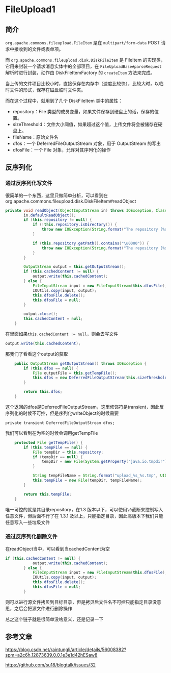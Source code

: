 # FileUpload1

## 简介

`org.apache.commons.fileupload.FileItem` 是在 `multipart/form-data` POST 请求中接收到的文件或表单项。

而 `org.apache.commons.fileupload.disk.DiskFileItem` 是 FileItem 的实现类，它用来封装一个请求消息实体中的全部项目，在 `FileUploadBase#parseRequest` 解析时进行封装，动作由 DiskFileItemFactory 的 `createItem` 方法来完成。

当上传的文件项目比较小时，直接保存在内存中（速度比较快），比较大时，以临时文件的形式，保存在磁盘临时文件夹。

而在这个过程中，就用到了几个 DiskFileItem 类中的属性：

- repository：File 类型的成员变量，如果文件保存到硬盘上的话，保存的位置。
- sizeThreshold：文件大小阈值，如果超过这个值，上传文件将会被储存在硬盘上。
- fileName：原始文件名
- dfos：一个 DeferredFileOutputStream 对象，用于 OutputStream 的写出
- dfosFile：一个 File 对象，允许对其序列化的操作



## 反序列化



### 通过反序列化写文件

很简单的一个东西，这里只做简单分析，可以看到在org.apache.commons.fileupload.disk.DiskFileItem#readObject

```java
private void readObject(ObjectInputStream in) throws IOException, ClassNotFoundException {
        in.defaultReadObject();
        if (this.repository != null) {
            if (!this.repository.isDirectory()) {
                throw new IOException(String.format("The repository [%s] is not a directory", this.repository.getAbsolutePath()));
            }

            if (this.repository.getPath().contains("\u0000")) {
                throw new IOException(String.format("The repository [%s] contains a null character", this.repository.getPath()));
            }
        }

        OutputStream output = this.getOutputStream();
        if (this.cachedContent != null) {
            output.write(this.cachedContent);
        } else {
            FileInputStream input = new FileInputStream(this.dfosFile);
            IOUtils.copy(input, output);
            this.dfosFile.delete();
            this.dfosFile = null;
        }

        output.close();
        this.cachedContent = null;
    }
```

在里面如果`this.cachedContent != null`，则会去写文件

```java
output.write(this.cachedContent);
```

那我们了看看这个output的获取

```java
    public OutputStream getOutputStream() throws IOException {
        if (this.dfos == null) {
            File outputFile = this.getTempFile();
            this.dfos = new DeferredFileOutputStream(this.sizeThreshold, outputFile);
        }

        return this.dfos;
    }
```

这个返回的dfos是DeferredFileOutputStream，这里修饰符是transient，因此反序列化的时候不可控，但是序列化writeObject的时候需要

```
private transient DeferredFileOutputStream dfos;
```

我们可以看到在为空的时候会调用getTempFile

```java
    protected File getTempFile() {
        if (this.tempFile == null) {
            File tempDir = this.repository;
            if (tempDir == null) {
                tempDir = new File(System.getProperty("java.io.tmpdir"));
            }

            String tempFileName = String.format("upload_%s_%s.tmp", UID, getUniqueId());
            this.tempFile = new File(tempDir, tempFileName);
        }

        return this.tempFile;
    }
```

唯一可控的就是其目录repository，在1.3 版本以下，可以使用` \0 `截断来控制写入任意文件，但后面不行了在 1.3.1 及以上，只能指定目录，因此高版本下我们只能任意写入一些垃圾文件

### 通过反序列化删除文件

在readObject当中，可以看到当cachedContent为空

```java
if (this.cachedContent != null) {
            output.write(this.cachedContent);
        } else {
            FileInputStream input = new FileInputStream(this.dfosFile);
            IOUtils.copy(input, output);
            this.dfosFile.delete();
            this.dfosFile = null;
        }
```

则可以进行源文件拷贝到目标目录，但是拷贝后文件名不可控只能指定目录没意思，之后会把源文件进行删除操作



总之这个链子就是很简单没啥意义，还是记录一下





## 参考文章

https://blog.csdn.net/raintungli/article/details/56008382?spm=a2c6h.12873639.0.0.1e3e1d42hESaw8

https://github.com/su18/blogtalk/issues/32
